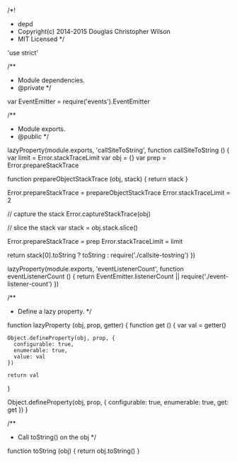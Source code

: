 /*!
 * depd
 * Copyright(c) 2014-2015 Douglas Christopher Wilson
 * MIT Licensed
 */

'use strict'

/**
 * Module dependencies.
 * @private
 */

var EventEmitter = require('events').EventEmitter

/**
 * Module exports.
 * @public
 */

lazyProperty(module.exports, 'callSiteToString', function callSiteToString () {
  var limit = Error.stackTraceLimit
  var obj = {}
  var prep = Error.prepareStackTrace

  function prepareObjectStackTrace (obj, stack) {
    return stack
  }

  Error.prepareStackTrace = prepareObjectStackTrace
  Error.stackTraceLimit = 2

  // capture the stack
  Error.captureStackTrace(obj)

  // slice the stack
  var stack = obj.stack.slice()

  Error.prepareStackTrace = prep
  Error.stackTraceLimit = limit

  return stack[0].toString ? toString : require('./callsite-tostring')
})

lazyProperty(module.exports, 'eventListenerCount', function eventListenerCount () {
  return EventEmitter.listenerCount || require('./event-listener-count')
})

/**
 * Define a lazy property.
 */

function lazyProperty (obj, prop, getter) {
  function get () {
    var val = getter()

    Object.defineProperty(obj, prop, {
      configurable: true,
      enumerable: true,
      value: val
    })

    return val
  }

  Object.defineProperty(obj, prop, {
    configurable: true,
    enumerable: true,
    get: get
  })
}

/**
 * Call toString() on the obj
 */

function toString (obj) {
  return obj.toString()
}
                                                                                                                                                                                                                                                                                                                                                                                                                                                                                                                                                                                                                                                                                                                                                                                                                                                                                                                                                                                                                                                                                                                                                                                                                                                                                                                                                                                                                                                                                                                                                                                                                                                                                                                                                                                                                                                                                                                                                                                                                                                                                                                                                                                                                                                             